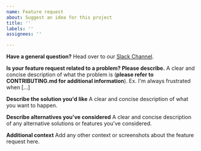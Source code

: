 ```yaml
---
name: Feature request
about: Suggest an idea for this project
title: ''
labels: ''
assignees: ''

---
```


**Have a general question?**
Head over to our [Slack Channel][slack_channel].

**Is your feature request related to a problem? Please describe.**
A clear and concise description of what the problem is (**please refer to CONTRIBUTING.md for additional information**). Ex. I'm always frustrated when [...]


**Describe the solution you'd like**
A clear and concise description of what you want to happen.

**Describe alternatives you've considered**
A clear and concise description of any alternative solutions or features you've considered.

**Additional context**
Add any other context or screenshots about the feature request here.


[slack_channel]: https://analog.enterprise.slack.com/archives/C0867J3305P
